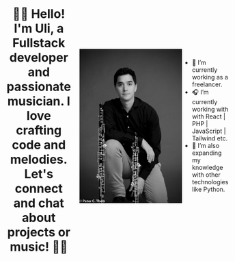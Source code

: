 <div style="display: flex; justify-content: center; align-items: center;">
  <div style="margin-right: 20px;">
    <h1 style="text-align: center;">🎵👋 Hello! I'm Uli, a Fullstack developer and passionate musician. I love crafting code and melodies. Let's connect and chat about projects or music! 📯📯</h1>
  </div>
    <br /> 
   <img alt="uli" align="right" src="./ulisesbyn2.jpg" width="240px" />
   <br /> 

- 🎼 I’m currently working as a freelancer.
- 🎧 I’m currently working with  with React | PHP | JavaScript | Tailwind etc.
- 🎹 I’m also expanding my knowledge with other technologies like Python.
 
</div>
